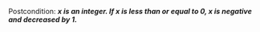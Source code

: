 Postcondition: ***x is an integer. If x is less than or equal to 0, x is negative and decreased by 1.***